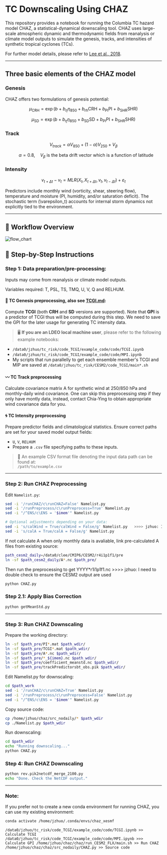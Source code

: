 # TC Downscaling Using CHAZ

This repository provides a notebook for running the Columbia TC hazard model CHAZ, a statistical-dynamical downscaling tool. CHAZ uses large-scale atmospheric dynamic and thermodynamic fields from reanalysis or climate model outputs to simulate the genesis, tracks, and intensities of synthetic tropical cyclones (TCs).

For further model details, please refer to [Lee et al., 2018](https://doi.org/10.1002/2017MS001186).

---

## Three basic elements of the CHAZ model

### Genesis

CHAZ offers two formulations of genesis potential:

$$
\mu_{\text{CRH}} = \exp\left(b + b_{\eta} \eta_{850} + b_{\text{rh}} \text{CRH} + b_{\text{PI}} \text{PI} + b_{\text{SHR}} \text{SHR}\right)
$$

$$
\mu_{\text{SD}} = \exp\left(b + b_{\eta} \eta_{850} + b_{\text{SD}} \text{SD} + b_{\text{PI}} \text{PI} + b_{\text{SHR}} \text{SHR}\right)
$$

### Track

$$
V_{track} = \alpha V_{850} + (1 - \alpha)V_{250} + V_{\beta}
$$

$$
\quad \alpha = 0.8, \quad V_{\beta} \text{  is the beta drift vector which is a function of latitude}
$$


### Intensity

$$
v_{t+\Delta t} - v_t = MLR(X_t, X_{t+\Delta t}, v_t, v_{t-\Delta t}) + \varepsilon_t
$$

Predictors include monthly wind (vorticity, shear, steering flow), temperature and moisture (PI, humidity, and/or saturation deficit). The stochastic term \(\varepsilon_t\) accounts for internal storm dynamics not explicitly tied to the environment.

---

## 🔁 Workflow Overview

![flow_chart](https://user-images.githubusercontent.com/46905677/126709479-ad3eab03-a4bd-4ea5-a85b-79f1a83bed83.png)

## 🔧 Step-by-Step Instructions

### Step 1: Data preparation/pre-processing:

Inputs may come from reanalysis or climate model outputs.

Variables required: T, PSL, TS, TMQ, U, V, Q and RELHUM.

#### 🐾 TC Genesis preprocessing, also see [TCGI.md](https://github.com/jingyizhuo/CESM2-FA_TC/blob/main/CHAZ/TCGI.md): 

Compute **TCGI** (both **CRH** and **SD** versions are supported). 
Note that **GPI** is a predictor of TCGI thus will be computed during this step. We need to save the GPI for the later usage for generating TC intensity data.

> 🖥 **If you are an LDEO local machine user**, please refer to the following example notebooks:
- `/data0/jzhuo/tc_risk/code_TCGI/example_code/code/TCGI.ipynb`
- `/data0/jzhuo/tc_risk/code_TCGI/example_code/code/MPI.ipynb`
- My scripts that run parallelly to get each ensemble member's TCGI and MIP are saved at `/data0/jzhuo/tc_risk/CESM2/code_TCGI/main*.sh` 

#### 〰️ TC Track preprocessing
Calculate covariance matrix A for synthetic wind at 250/850 hPa and monthly-daily wind covariance. 
One can skip this preprocessing step if they only have montly data, instead, contact Chia-Ying to obtain appropriate wind covariance data for you.

#### 🌀 TC Intensity preprocessing
Prepare predictor fields and climatological statistics. 
Ensure correct paths are set for your saved model output fields:
  - `U`, `V`, `RELHUM`
  - Prepare a `.csv` file specifying paths to these inputs.  
  > 📄 An example CSV format file denoting the input data path can be found at:  
  `/path/to/example.csv`

---

### Step 2: Run CHAZ Preprocessing

Edit `Namelist.py`:

```bash
sed -i '/runCHAZ/c\runCHAZ=False' Namelist.py
sed -i '/runPreprocess/c\runPreprocess=True' Namelist.py
sed -i "/^ENS/c\ENS = '$imem'" Namelist.py

# Optional adjustments depending on your data:
sed -i 's/calWind = True/calWind = False/g' Namelist.py   >>>> jzhuo: I forthet why False for this. 
sed -i 's/calA = True/calA = False/g' Namelist.py
```

If not calculate A when only monthly data is avaliable, link pre-calculated A files from existing source:
```bash
path_cesm2_daily=/data0/clee/CMIP6/CESM2/r4i1p1f1/pre
ln -sf $path_cesm2_daily/A*.nc $path_pre/
```

Then run the preprocessing to get YYYY*r1i1p1f1.nc    >>>> jzhuo: I need to double check to ensure the CESM2 output are used
```bash
python CHAZ.py
```

### Step 2.1: Apply Bias Correction 
```bash
python getMeanStd.py
```

---

### Step 3: Run CHAZ Downscaling
Prepare the working directory:
```bash
ln -sf $path_pre/PI*.mat $path_wdir/
ln -sf $path_pre/TCGI*.mat $path_wdir/
ln -sf $path_pre/A*.nc $path_wdir/
ln -sf $path_pre/*_${imem}.nc $path_wdir/
ln -sf $path_pre/coefficient_meanstd.nc $path_wdir/
ln -sf $path_pre/trackPredictorsbt_obs.pik $path_wdir/
```

Edit Namelist.py for downscaling:
```bash
cd $path_work
sed -i '/runCHAZ/c\runCHAZ=True' Namelist.py
sed -i '/runPreprocess/c\runPreprocess=False' Namelist.py
sed -i "/^ENS/c\ENS = '$imem'" Namelist.py

```

Copy source code:
```bash
cp /home/jzhuo/chaz/src_nodaily/* $path_wdir
cp ./Namelist.py $path_wdir
```


Run downscaling:
```bash
cd $path_wdir
echo "Running downscaling..."
python CHAZ.py
```

### Step 4: Run CHAZ Downscaling
```bash
python rev.pik2netcdf_merge_2100.py
echo "Done. Check the NetCDF output."
```

---

### Note:
If you prefer not to create a new conda environment for running CHAZ, you can use my existing environment:
```bash
conda activate /home/jzhuo/.conda/envs/chaz_xesmf
```

`/data0/jzhuo/tc_risk/code_TCGI/example_code/code/TCGI.ipynb >> Calculate TCGI
/data0/jzhuo/tc_risk/code_TCGI/example_code/code/MPI.ipynb >>> Calculate GPI
/home/jzhuo/chaz/chaz/run_CESM2_FLX/main.sh >> Run CHAZ
/home/jzhuo/chaz/chaz/src_nodaily/CHAZ.py >> Source code`



